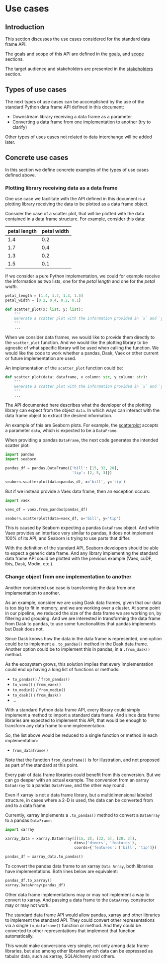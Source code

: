 # Use cases

## Introduction

This section discusses the use cases considered for the standard data frame API.

The goals and scope of this API are defined in the [goals](01_purpose_and_scope.html#Goals),
and [scope](01_purpose_and_scope.html#Scope) sections.

The target audience and stakeholders are presented in the
[stakeholders](01_purpose_and_scope.html#Stakeholders) section.


## Types of use cases

The next types of use cases can be accomplished by the use of the standard Python data frame
API defined in this document:

- Downstream library receiving a data frame as a parameter
- Converting a data frame from one implementation to another (try to clarify)

Other types of uses cases not related to data interchange will be added later.


## Concrete use cases

In this section we define concrete examples of the types of use cases defined above.

### Plotting library receiving data as a data frame

One use case we facilitate with the API defined in this document is a plotting library
receiving the data to be plotted as a data frame object.

Consider the case of a scatter plot, that will be plotted with the data contained in a
data frame structure. For example, consider this data:

| petal length | petal width |
|--------------|-------------|
|          1.4 |         0.2 |
|          1.7 |         0.4 |
|          1.3 |         0.2 |
|          1.5 |         0.1 |

If we consider a pure Python implementation, we could for example receive the information
as two lists, one for the _petal length_ and one for the _petal width_.

```python
petal_length = [1.4, 1.7, 1.3, 1.5]
petal_width = [0.2, 0.4, 0.2, 0.1]

def scatter_plot(x: list, y: list):
    """
    Generate a scatter plot with the information provided in `x` and `y`.
    """
    ...
```

When we consider data frames, we would like to provide them directly to the `scatter_plot`
function. And we would like the plotting library to be agnostic of what specific library
will be used when calling the function. We would like the code to work whether a pandas,
Dask, Vaex or other current or future implementation are used.

An implementation of the `scatter_plot` function could be:

```python
def scatter_plot(data: dataframe, x_column: str, y_column: str):
    """
    Generate a scatter plot with the information provided in `x` and `y`.
    """
    ...
```

The API documented here describes what the developer of the plotting library can expect
from the object `data`. In which ways can interact with the data frame object to extract
the desired information.

An example of this are Seaborn plots. For example, the
[scatterplot](https://seaborn.pydata.org/generated/seaborn.scatterplot.html) accepts a
parameter `data`, which is expected to be a `DataFrame`.

When providing a pandas `DataFrame`, the next code generates the intended scatter plot:

```python
import pandas
import seaborn

pandas_df = pandas.DataFrame({'bill': [15, 32, 28],
                              'tip': [2, 5, 3]})

seaborn.scatterplot(data=pandas_df, x='bill', y='tip')
```

But if we instead provide a Vaex data frame, then an exception occurs:

```python
import vaex

vaex_df = vaex.from_pandas(pandas_df)

seaborn.scatterplot(data=vaex_df, x='bill', y='tip')
```

This is caused by Seaborn expecting a pandas `DataFrame` object. And while Vaex
provides an interface very similar to pandas, it does not implement 100% of its
API, and Seaborn is trying to use parts that differ.

With the definition of the standard API, Seaborn developers should be able to
expect a generic data frame. And any library implementing the standard data frame
API could be plotted with the previous example (Vaex, cuDF, Ibis, Dask, Modin, etc.).


### Change object from one implementation to another

Another considered use case is transforming the data from one implementation to another.

As an example, consider we are using Dask data frames, given that our data is too big to
fit in memory, and we are working over a cluster. At some point in our pipeline, we
reduced the size of the data frame we are working on, by filtering and grouping. And
we are interested in transforming the data frame from Dask to pandas, to use some
functionalities that pandas implements but Dask does not.

Since Dask knows how the data in the data frame is represented, one option could be to
implement a `.to_pandas()` method in the Dask data frame. Another option could be to
implement this in pandas, in a `.from_dask()` method.

As the ecosystem grows, this solution implies that every implementation could end up
having a long list of functions or methods:

- `to_pandas()` / `from_pandas()`
- `to_vaex()` / `from_vaex()`
- `to_modin()` / `from_modin()`
- `to_dask()` / `from_dask()`
- ...

With a standard Python data frame API, every library could simply implement a method to
import a standard data frame. And since data frame libraries are expected to implement
this API, that would be enough to transform any data frame to one implementation.

So, the list above would be reduced to a single function or method in each implementation:

- `from_dataframe()`

Note that the function `from_dataframe()` is for illustration, and not proposed as part
of the standard at this point.

Every pair of data frame libraries could benefit from this conversion. But we can go
deeper with an actual example. The conversion from an xarray `DataArray` to a pandas
`DataFrame`, and the other way round.

Even if xarray is not a data frame library, but a multidimensional labeled structure,
in cases where a 2-D is used, the data can be converted from and to a data frame.

Currently, xarray implements a `.to_pandas()` method to convert a `DataArray` to a
pandas `DataFrame`:

```python
import xarray

xarray_data = xarray.DataArray([[15, 2], [32, 5], [28, 3]],
                               dims=('diners', 'features'),
                               coords={'features': ['bill', 'tip']})

pandas_df = xarray_data.to_pandas()
```

To convert the pandas data frame to an xarray `Data Array`, both libraries have
implementations. Both lines below are equivalent:

```python
pandas_df.to_xarray()
xarray.DataArray(pandas_df)
```

Other data frame implementations may or may not implement a way to convert to xarray.
And passing a data frame to the `DataArray` constructor may or may not work.

The standard data frame API would allow pandas, xarray and other libraries to
implement the standard API. They could convert other representations via a single
`to_dataframe()` function or method. And they could be converted to other
representations that implement that function automatically.

This would make conversions very simple, not only among data frame libraries, but
also among other libraries which data can be expressed as tabular data, such as
xarray, SQLAlchemy and others.
